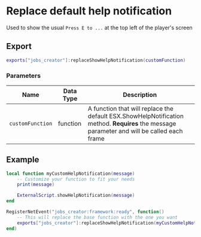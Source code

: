 # Replace default help notification

Used to show the usual `Press E to ...` at the top left of the player's screen

## Export
``` lua
exports["jobs_creator"]:replaceShowHelpNotification(customFunction)
```

### Parameters

| Name              | Data Type | Description                 |
| -                 | -         | -                             |
| `customFunction`         | function    | A function that will replace the default ESX.ShowHelpNotification method. **Requires** the message parameter and will be called each frame |

## Example
``` lua
local function myCustomHelpNotification(message)
    -- Customize your function to fit your needs
    print(message)

    ExternalScript.showHelpNotification(message)
end

RegisterNetEvent("jobs_creator:framework:ready", function() 
    -- This will replace the base function with the one you want
    exports["jobs_creator"]:replaceShowHelpNotification(myCustomHelpNotification)
end)
```